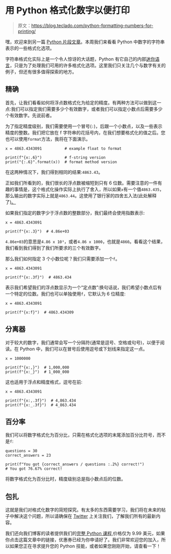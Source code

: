 # 用 Python 格式化数字以便打印

> 原文：<https://blog.teclado.com/python-formatting-numbers-for-printing/>

嘿，欢迎来到另一篇 [Python 片段文章](https://blog.teclado.com/tag/python-snippets/)。本周我们来看看 Python 中数字的字符串表示的一些格式化选项。

字符串格式化实际上是一个令人惊讶的大话题，Python 有它自己的内部[迷你语言](https://docs.python.org/3/library/string.html#format-specification-mini-language)，只是为了处理我们可用的许多格式化选项。这里我们只关注几个与数字有关的例子，但还有很多值得探索的地方。

## 精确

首先，让我们看看如何将浮点数格式化为给定的精度。有两种方法可以做到这一点:我们可以指定我们需要多少个有效数字，或者我们可以指定小数点后需要多少个有效数字。先说前者。

为了指定精度级别，我们需要使用一个冒号(`:`)，后跟一个小数点，以及一些表示精度的整数。我们把它放在 f 字符串的花括号内，在我们想要格式化的值之后。您也可以使用`format`方法，我将在下面演示。

```
x = 4863.4343091          # example float to format

print(f"{x:.6}")          # f-string version
print("{:.6}".format(x))  # format method version 
```

在这两种情况下，我们得到相同的结果:`4863.43`。

正如我们所看到的，我们很长的浮点数被缩短到只有 6 位数。需要注意的一件有趣的事情是，这个格式化操作实际上执行了舍入，所以如果`x`有一个值`4863.435`，那么输出的数字实际上就是`4863.44`。这使用了银行家的四舍五入法(此处解释了[)。](https://blog.teclado.com/rounding-in-python/)

如果我们指定的数字少于浮点数的整数部分，我们最终会使用指数表示:

```
x = 4863.4343091

print(f"{x:.3}")  # 4.86e+03 
```

`4.86e+03`的意思是`4.86 x 10³`，或者`4.86 x 1000`，也就是`4860`。看看这个结果，我们看到我们得到了我们所要求的三个有效数字。

那么我们如何指定 3 个小数位呢？我们只需要添加一个`f`。

```
x = 4863.4343091

print(f"{x:.3f}")  # 4863.434 
```

表示我们希望我们的浮点数显示为一个“定点数”:换句话说，我们希望小数点后有一个特定的位数。我们也可以单独使用`f`，它默认为 6 位精度:

```
x = 4863.4343091

print(f"{x:f}")  # 4863.434309 
```

## 分离器

对于较大的数字，我们通常会写一个分隔符(通常是逗号、空格或句号)，以便于阅读。在 Python 中，我们可以在冒号后使用逗号或下划线来指定这一点。

```
x = 1000000

print(f"{x:,}")  # 1,000,000
print(f"{x:_}")  # 1_000_000 
```

这也适用于浮点和精度格式，逗号在前:

```
x = 4863.4343091

print(f"{x:,.3f}")  # 4,863.434
print(f"{x:_.3f}")  # 4_863.434 
```

## 百分率

我们可以将数字格式化为百分比，只需在格式化选项的末尾添加百分比符号，而不是`f`:

```
questions = 30
correct_answers = 23

print(f"You got {correct_answers / questions :.2%} correct!")
# You got 76.67% correct! 
```

将数字格式化为百分比时，精度级别总是指小数点后的位数。

## 包扎

这就是我们对格式化数字的简短探究。有太多的东西需要学习，我们将在未来的帖子中解决这个问题，所以请确保在 [Twitter](https://twitter.com/TecladoCode) 上关注我们，了解我们所有的最新内容。

我们还向我们博客的读者提供我们的[完整 Python 课程](https://go.tecla.do/complete-python-sale),价格仅为 9.99 美元，如果你点击这篇文章中的链接，优惠券已经为你申请好了。我们非常欢迎您的加入，所以如果您正在寻求提升您的 Python 技能，或者如果您刚刚开始，请查看一下！